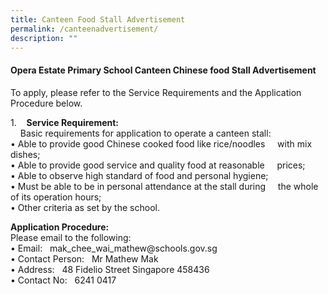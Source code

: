 ```yaml
---
title: Canteen Food Stall Advertisement
permalink: /canteenadvertisement/
description: ""
---
```

<h4><strong>Opera Estate Primary School Canteen Chinese food Stall Advertisement</strong></h4>

<p>To apply, please refer to the Service Requirements and the Application Procedure below.</p>


<p>1. &nbsp;&nbsp;&nbsp;<b>Service Requirement:</b><br>&nbsp;&nbsp;&nbsp;&nbsp;Basic requirements for application to operate a canteen stall:<br>
•	Able to provide good Chinese cooked food like rice/noodles &nbsp;&nbsp;&nbsp;&nbsp;with mix dishes;<br>
•	Able to provide good service and quality food at reasonable &nbsp;&nbsp;&nbsp;&nbsp;prices;<br>
•	Able to observe high standard of food and personal hygiene;<br>
•	Must be able to be in personal attendance at the stall during &nbsp;&nbsp;&nbsp;&nbsp;the whole of its operation hours;<br>
•	Other criteria as set by the school.
<br></p>

<p><b>Application Procedure:</b><br>Please email to the following:<br>
	•	Email: &nbsp;&nbsp;mak_chee_wai_mathew@schools.gov.sg<br>
	•	Contact Person:&nbsp;&nbsp; Mr Mathew Mak<br>
	•	Address: &nbsp;&nbsp;48 Fidelio Street Singapore 458436<br>
		•	Contact No:  &nbsp;&nbsp;6241 0417<br>
	
	


</p>
